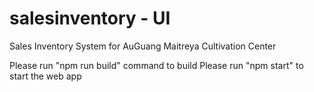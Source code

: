 # salesinventory - UI
Sales Inventory System for AuGuang Maitreya Cultivation Center

Please run "npm run build" command to build
Please run "npm start" to start the web app
